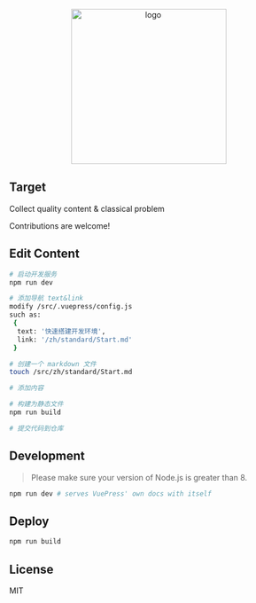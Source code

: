 <p align="center">
  <img width="280" src="https://avatars3.githubusercontent.com/u/41990039?s=40&v=4" alt="logo">
</p>

## Target
Collect quality content & classical problem

Contributions are welcome!

## Edit Content
``` bash
# 启动开发服务
npm run dev

# 添加导航 text&link
modify /src/.vuepress/config.js
such as: 
 {
  text: '快速搭建开发环境',
  link: '/zh/standard/Start.md'
 }

# 创建一个 markdown 文件
touch /src/zh/standard/Start.md

# 添加内容

# 构建为静态文件
npm run build

# 提交代码到仓库
```

## Development

> Please make sure your version of Node.js is greater than 8.

``` bash
npm run dev # serves VuePress' own docs with itself
```

## Deploy
``` bash
npm run build
```

## License

MIT

